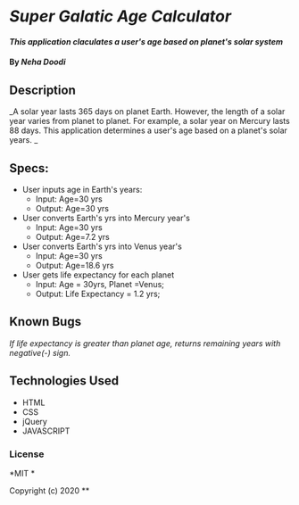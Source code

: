 # _Super Galatic Age Calculator_

#### _This application claculates a user's age based on planet's solar system_

#### By _**Neha Doodi**_

## Description

_A  solar year lasts 365 days on planet Earth. However, the length of a solar year varies from planet to planet. For example, a solar year on Mercury lasts 88 days. This application determines a user's age based on a planet's solar years. _

## Specs:
* User inputs age in Earth's years:
  * Input: Age=30 yrs
  * Output: Age=30 yrs
* User converts Earth's yrs into Mercury year's
  * Input: Age=30 yrs
  * Output: Age=7.2 yrs
* User converts Earth's yrs into Venus year's
  * Input: Age=30 yrs
  * Output: Age=18.6 yrs
* User gets life expectancy for each planet
  * Input: Age = 30yrs, Planet =Venus;
  * Output: Life Expectancy = 1.2 yrs;

## Known Bugs

_If life expectancy is greater than planet age, returns remaining years with negative(-) sign._

## Technologies Used

* HTML
* CSS
* jQuery
* JAVASCRIPT

### License

*MIT *

Copyright (c) 2020 **